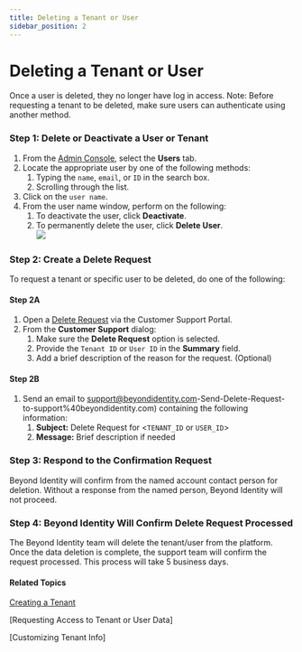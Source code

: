 ```yaml
---
title: Deleting a Tenant or User
sidebar_position: 2
---  
```


Deleting a Tenant or User
=========================

Once a user is deleted, they no longer have log in access. Note: Before requesting a tenant to be deleted, make sure users can authenticate using another method.

### Step 1: Delete or Deactivate a User or Tenant

1.  From the [Admin Console](/docs/secure-work/workforce-settings/admin-console/admin-console-login), select the **Users** tab.
2.  Locate the appropriate user by one of the following methods:
    1.  Typing the `name`, `email`, or `ID` in the search box.
    2.  Scrolling through the list.
3.  Click on the `user name`.
4.  From the user name window, perform on the following:
    1.  To deactivate the user, click **Deactivate**.
    2.  To permanently delete the user, click **Delete User**.  
        ![](/images/admin/delete_request.PNG)

### Step 2: Create a Delete Request

To request a tenant or specific user to be deleted, do one of the following: 

#### **Step 2A**

1.  Open a [Delete Request](https://beyondidentity.atlassian.net/servicedesk/customer/portal/5/user/login?destination=portal%2F5%2Fgroup%2F16%2Fcreate%2F127) via the Customer Support Portal.
2.  From the **Customer Support** dialog:
    1.   Make sure the **Delete Request** option is selected.
    2.  Provide the `Tenant ID` or `User ID` in the **Summary** field.
    3.  Add a brief description of the reason for the request. (Optional)

#### **Step 2B**

1.  Send an email to [support@beyondidentity.com](https://beyondidentity.atlassian.net/wiki/spaces/CS/pages/2187395076/Tenant+or+User+Deletion#b)-Send-Delete-Request-to-support%40beyondidentity.com)  containing the following information:
    1.  **Subject:** Delete Request for <`TENANT_ID` or `USER_ID`\>
    2.  **Message:** Brief description if needed

### Step 3: Respond to the Confirmation Request

Beyond Identity will confirm from the named account contact person for deletion. Without a response from the named person, Beyond Identity will not proceed.

### Step 4: Beyond Identity Will Confirm Delete Request Processed

The Beyond Identity team will delete the tenant/user from the platform. Once the data deletion is complete, the support team will confirm the request processed. This process will take 5 business days.

#### Related Topics

[Creating a Tenant](/docs/secure-work/getting-started/create-tenant)

[Requesting Access to Tenant or User Data]<!-- (../Access/Requesting_Access_to_Tenant_or_User_Data) -->

[Customizing Tenant Info]<!-- (Customizing_Tenant_Info) -->